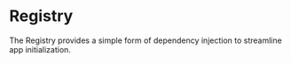 # Registry

The Registry provides a simple form of dependency injection to streamline app
initialization.
